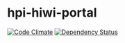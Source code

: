 hpi-hiwi-portal
===============

[![Code Climate](https://codeclimate.com/github/tkowark/hpi-hiwi-portal.png)](https://codeclimate.com/github/tkowark/hpi-hiwi-portal)
[![Dependency Status](https://gemnasium.com/tkowark/hpi-hiwi-portal.png)](https://gemnasium.com/tkowark/hpi-hiwi-portal)

